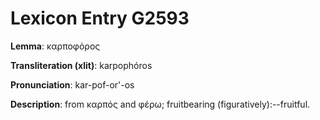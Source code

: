# Lexicon Entry G2593

**Lemma**: καρποφόρος

**Transliteration (xlit)**: karpophóros

**Pronunciation**: kar-pof-or'-os

**Description**:
from καρπός and φέρω; fruitbearing (figuratively):--fruitful.
